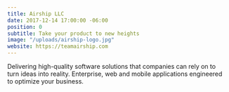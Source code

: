 ```yaml
---
title: Airship LLC
date: 2017-12-14 17:00:00 -06:00
position: 0
subtitle: Take your product to new heights
image: "/uploads/airship-logo.jpg"
website: https://teamairship.com
---
```


Delivering high-quality software solutions that companies can rely on to turn ideas into reality. Enterprise, web and mobile applications engineered to optimize your business.